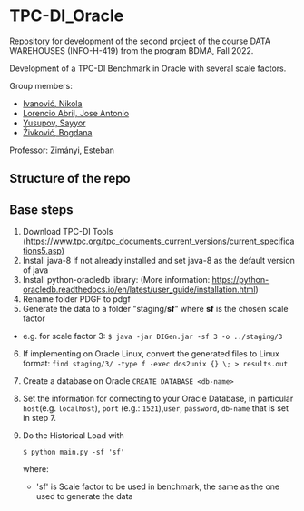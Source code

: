 # TPC-DI_Oracle
Repository for development of the second project of the course DATA WAREHOUSES (INFO-H-419) from the program BDMA, Fall 2022.

Development of a TPC-DI Benchmark in Oracle with several scale factors.

Group members:
- [Ivanović, Nikola](https://github.com/ivanovicnikola)
- [Lorencio Abril, Jose Antonio](https://github.com/Lorenc1o)
- [Yusupov, Sayyor](https://github.com/SYusupov)
- [Živković, Bogdana](https://github.com/zivkovicbogdana)

Professor: Zimányi, Esteban

## Structure of the repo

## Base steps
1. Download TPC-DI Tools (https://www.tpc.org/tpc_documents_current_versions/current_specifications5.asp)
2. Install java-8 if not already installed and set java-8 as the default version of java
3. Install python-oracledb library: (More information: https://python-oracledb.readthedocs.io/en/latest/user_guide/installation.html)
4. Rename folder PDGF to pdgf
5. Generate the data to a folder "staging/**sf**" where **sf** is the chosen scale factor
  - e.g. for scale factor 3:
    `$ java -jar DIGen.jar -sf 3 -o ../staging/3`

6. If implementing on Oracle Linux, convert the generated files to Linux format: `find staging/3/ -type f -exec dos2unix {} \; > results.out`
7. Create a database on Oracle `CREATE DATABASE <db-name>`
8. Set the information for connecting to your Oracle Database, in particular `host`(e.g. `localhost`), `port` (e.g.: `1521`),`user`, `password`, `db-name` that is set in step 7.
9. Do the Historical Load with

    `$ python main.py -sf 'sf'`
    
    where:
    - 'sf' is Scale factor to be used in benchmark, the same as the one used to generate the data
